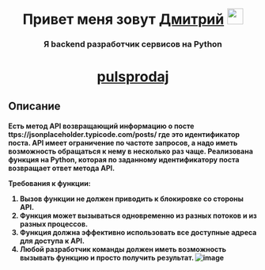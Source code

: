 <h1 align="center">Привет меня зовут <a href="https://hh.ru/resume/599c836eff09c7095b0039ed1f38346362486d" target="_blank">Дмитрий</a> 
<img src="https://github.com/blackcater/blackcater/raw/main/images/Hi.gif" height="32"/></h1>
<h3 align="center">Я backend разработчик сервисов на Python</h3> 

<h1 align="center"><a href="https://job-in-it.herokuapp.com/" target="_blank">pulsprodaj</a> 

<h2>Описание</h2>
<h4>
Есть метод API возвращающий информацию о посте ttps://jsonplaceholder.typicode.com/posts/<id> где <id> это идентификатор поста.
API имеет ограничение по частоте запросов, а надо иметь возможность обращаться к нему в несколько раз чаще. 
Реализована функция на Python, которая по заданному идентификатору поста возвращает ответ метода API.

Требования к функции:
1.	Вызов функции не должен приводить к блокировке со стороны API.
2.	Функция может вызываться одновременно из разных потоков и из разных процессов.
3.	Функция должна эффективно использовать все доступные адреса для доступа к API.
4.	Любой разработчик команды должен иметь возможность вызывать функцию и просто получить результат.
![image](https://user-images.githubusercontent.com/94122714/202766613-961460a3-5479-4771-a57b-1e89c4471938.png)

</h4>

  
